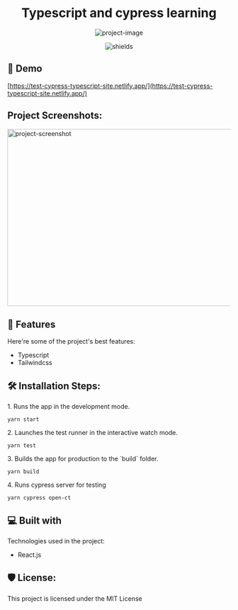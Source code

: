 <h1 align="center" id="title">Typescript and cypress learning</h1>

<p align="center"><img src="https://res.cloudinary.com/dk22rcdch/image/upload/v1638983717/Blogimages/Screenshot_2021-12-08_at_10.43.11_PM_bxdsgm.png" alt="project-image"></p>

<p align="center"><img src="https://img.shields.io/github/license/saurabhnative/cypress-typescript-learning" alt="shields"></p>

<h2>🚀 Demo</h2>

[https://test-cypress-typescript-site.netlify.app/](https://test-cypress-typescript-site.netlify.app/)

<h2>Project Screenshots:</h2>

<img src="https://res.cloudinary.com/dk22rcdch/image/upload/v1638983960/Blogimages/Screenshot_2021-12-08_at_10.49.12_PM_umq3gk.png" alt="project-screenshot" width="600" height="400/">

<h2>🧐 Features</h2>

Here're some of the project's best features:

- Typescript
- Tailwindcss

<h2>🛠️ Installation Steps:</h2>

<p>1. Runs the app in the development mode.</p>

```
yarn start
```

<p>2. Launches the test runner in the interactive watch mode.</p>

```
yarn test
```

<p>3. Builds the app for production to the `build` folder.</p>

```
yarn build
```

<p>4. Runs cypress server for testing</p>

```
yarn cypress open-ct
```

<h2>💻 Built with</h2>

Technologies used in the project:

- React.js

<h2>🛡️ License:</h2>

This project is licensed under the MIT License
